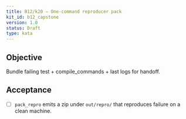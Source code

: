 ```yaml
---
title: B12/k20 — One-command reproducer pack
kit_id: b12_capstone
version: 1.0
status: Draft
type: kata
---
```

## Objective
Bundle failing test + compile_commands + last logs for handoff.
## Acceptance
- [ ] `pack_repro` emits a zip under `out/repro/` that reproduces failure on a clean machine.
